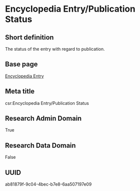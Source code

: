 # Encyclopedia Entry/Publication Status
## Short definition
The status of the entry with regard to publication.
## Base page
[Encyclopedia Entry](https://github.com/EuroCRIS/CASRAI-Dictionairies/blob/main/Objects/Encyclopedia%20Entry.md)
## Meta title
csr:Encyclopedia Entry/Publication Status
## Research Admin Domain
True
## Research Data Domain
False
## UUID
ab81879f-9c04-4bec-b7e8-6aa507197e09
